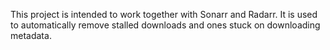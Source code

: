 This project is intended to work together with Sonarr and Radarr. It is used to automatically remove stalled downloads and ones stuck on downloading metadata.